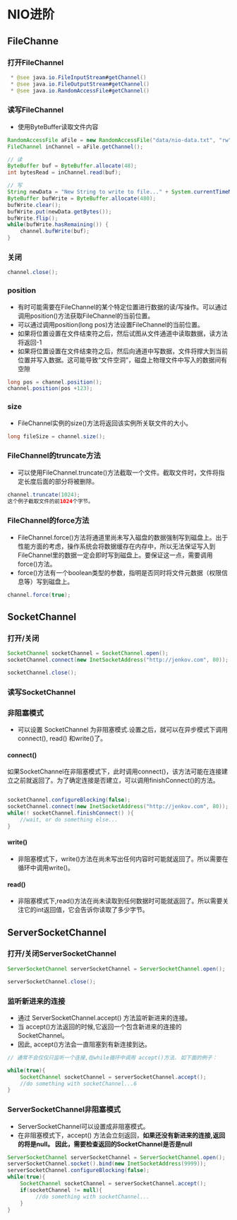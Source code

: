 # NIO进阶

## FileChanne

### 打开FileChannel

```java
 * @see java.io.FileInputStream#getChannel()
 * @see java.io.FileOutputStream#getChannel()
 * @see java.io.RandomAccessFile#getChannel()
```

### 读写FileChannel

- 使用ByteBuffer读取文件内容

```java
RandomAccessFile aFile = new RandomAccessFile("data/nio-data.txt", "rw");
FileChannel inChannel = aFile.getChannel();

// 读
ByteBuffer buf = ByteBuffer.allocate(48);
int bytesRead = inChannel.read(buf);

// 写
String newData = "New String to write to file..." + System.currentTimeMillis();
ByteBuffer bufWrite = ByteBuffer.allocate(480);
bufWrite.clear();
bufWrite.put(newData.getBytes());
bufWrite.flip();
while(bufWrite.hasRemaining()) {
    channel.bufWrite(buf);
}
```

### 关闭

```java
channel.close();
```

### position

- 有时可能需要在FileChannel的某个特定位置进行数据的读/写操作。可以通过调用position()方法获取FileChannel的当前位置。
- 可以通过调用position(long pos)方法设置FileChannel的当前位置。
- 如果将位置设置在文件结束符之后，然后试图从文件通道中读取数据，读方法将返回-1
- 如果将位置设置在文件结束符之后，然后向通道中写数据，文件将撑大到当前位置并写入数据。这可能导致“文件空洞”，磁盘上物理文件中写入的数据间有空隙

```java
long pos = channel.position();
channel.position(pos +123);
```

### size

- FileChannel实例的size()方法将返回该实例所关联文件的大小。

```java
long fileSize = channel.size();
```

### FileChannel的truncate方法

- 可以使用FileChannel.truncate()方法截取一个文件。截取文件时，文件将指定长度后面的部分将被删除。

```java
channel.truncate(1024);
这个例子截取文件的前1024个字节。
```

### FileChannel的force方法

- FileChannel.force()方法将通道里尚未写入磁盘的数据强制写到磁盘上。出于性能方面的考虑，操作系统会将数据缓存在内存中，所以无法保证写入到FileChannel里的数据一定会即时写到磁盘上。要保证这一点，需要调用force()方法。
- force()方法有一个boolean类型的参数，指明是否同时将文件元数据（权限信息等）写到磁盘上。

```java
channel.force(true);
```

## SocketChannel

### 打开/关闭

```java
SocketChannel socketChannel = SocketChannel.open();
socketChannel.connect(new InetSocketAddress("http://jenkov.com", 80));

socketChannel.close();
```

### 读写SocketChannel

### 非阻塞模式

- 可以设置 SocketChannel 为非阻塞模式.设置之后，就可以在异步模式下调用connect(), read() 和write()了。

#### connect()

如果SocketChannel在非阻塞模式下，此时调用connect()，该方法可能在连接建立之前就返回了。为了确定连接是否建立，可以调用finishConnect()的方法。

```java

socketChannel.configureBlocking(false);
socketChannel.connect(new InetSocketAddress("http://jenkov.com", 80));
while(! socketChannel.finishConnect() ){
    //wait, or do something else...
}
```

#### write()

- 非阻塞模式下，write()方法在尚未写出任何内容时可能就返回了。所以需要在循环中调用write()。

#### read()

- 非阻塞模式下,read()方法在尚未读取到任何数据时可能就返回了。所以需要关注它的int返回值，它会告诉你读取了多少字节。

## ServerSocketChannel

### 打开/关闭ServerSocketChannel

```java
ServerSocketChannel serverSocketChannel = ServerSocketChannel.open();

serverSocketChannel.close();
```

### 监听新进来的连接

- 通过 ServerSocketChannel.accept() 方法监听新进来的连接。
- 当 accept()方法返回的时候,它返回一个包含新进来的连接的 SocketChannel。
- 因此, accept()方法会一直阻塞到有新连接到达。

```java
// 通常不会仅仅只监听一个连接,在while循环中调用 accept()方法. 如下面的例子：

while(true){
    SocketChannel socketChannel = serverSocketChannel.accept();
    //do something with socketChannel...6
}
```

### ServerSocketChannel非阻塞模式

- ServerSocketChannel可以设置成非阻塞模式。
- 在非阻塞模式下，accept() 方法会立刻返回，**如果还没有新进来的连接,返回的将是null。 因此，需要检查返回的SocketChannel是否是null**

```java
ServerSocketChannel serverSocketChannel = ServerSocketChannel.open();
serverSocketChannel.socket().bind(new InetSocketAddress(9999));
serverSocketChannel.configureBlocking(false);
while(true){
    SocketChannel socketChannel = serverSocketChannel.accept();
    if(socketChannel != null){
         //do something with socketChannel...
    }
}
```